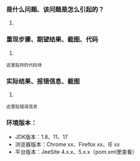 ### 是什么问题、该问题是怎么引起的？

1. 

### 重现步骤、期望结果、截图、代码

1. 
```
这里贴你的代码块
```

### 实际结果、报错信息、截图

1. 
```
这里贴错误信息
```

### 环境版本：

- JDK版本：1.8、11、17
- 浏览器版本：Chrome xx、Firefox xx、IE xx
- 平台版本：JeeSite 4.x.x、5.x.x（pom.xml里查看）
